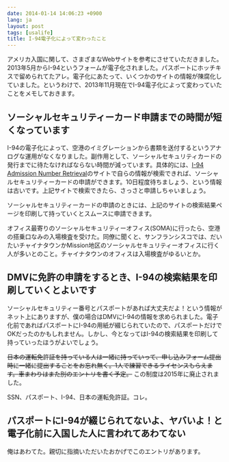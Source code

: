 ```yaml
---
date: 2014-01-14 14:06:23 +0900
lang: ja
layout: post
tags: [usalife]
title: I-94電子化によって変わったこと
---
```

アメリカ入国に関して、さまざまなWebサイトを参考にさせていただきました。2013年5月からI-94というフォームが電子化されました。パスポートにホッチキスで留められてたアレ。電子化にあたって、いくつかのサイトの情報が陳腐化していました。というわけで、2013年11月現在でI-94電子化によって変わっていたことをメモしておきます。

## ソーシャルセキュリティーカード申請までの時間が短くなっています

I-94の電子化によって、空港のイミグレーションから書類を送付するというアナログな運用がなくなりました。副作用として、ソーシャルセキュリティカードの発行までに待たなければならない時間が減っています。具体的には、[I-94 Admission Number Retrieval](https://i94.cbp.dhs.gov/)のサイトで自らの情報が検索できれば、ソーシャルセキュリティーカードの申請ができます。10日程度待ちましょう、という情報は古いです。上記サイトで検索できたら、さっさと申請しちゃいましょう。

ソーシャルセキュリティーカードの申請のときには、上記のサイトの検索結果ページを印刷して持っていくとスムースに申請できます。

オフィス最寄りのソーシャルセキュリティーオフィス(SOMA)に行ったら、空港の搭乗口なみの入場検査を受けた。同僚に聞くと、サンフランシスコでは、だいたいチャイナタウンかMission地区のソーシャルセキュリティーオフィスに行く人が多いとのこと。チャイナタウンのオフィスは入場検査がゆるいとか。

## DMVに免許の申請をするとき、I-94の検索結果を印刷していくとよいです

ソーシャルセキュリティー番号とパスポートがあれば大丈夫だよ！という情報がネット上にありますが、僕の場合はDMVにI-94の情報を求められました。電子化前であればパスポートにI-94の用紙が綴じられていたので、パスポートだけでOKだったのかもしれません。しかし、今となってはI-94の検索結果を印刷して持っていったほうがよいでしょう。

<strike>日本の運転免許証を持っている人は一緒に持っていって、申し込みフォーム提出時に一緒に提出することをお忘れ無く。1人で練習できるライセンスもらえます。車まわりはまた別のエントリを書く予定。</strike> この制度は2015年に廃止されました。

SSN、パスポート、I-94、日本の運転免許証。コレ。

## パスポートにI-94が綴じられてないよ、ヤバいよ！と電子化前に入国した人に言われてあわてない

俺はあわてた。親切に指摘いただいたおかげでこのエントリがあります。
